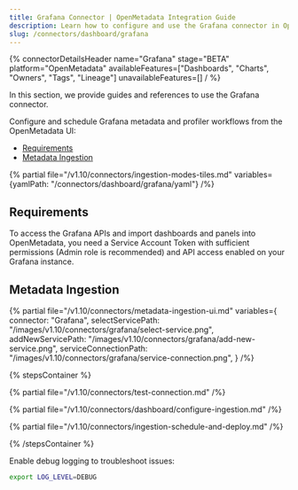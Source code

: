 ```yaml
---
title: Grafana Connector | OpenMetadata Integration Guide
description: Learn how to configure and use the Grafana connector in OpenMetadata. Includes setup, authentication, metadata ingestion, and lineage.
slug: /connectors/dashboard/grafana
---
```


{% connectorDetailsHeader
name="Grafana"
stage="BETA"
platform="OpenMetadata"
availableFeatures=["Dashboards", "Charts", "Owners", "Tags", "Lineage"]
unavailableFeatures=[]
/ %}

In this section, we provide guides and references to use the Grafana connector.

Configure and schedule Grafana metadata and profiler workflows from the OpenMetadata UI:

- [Requirements](#requirements)
- [Metadata Ingestion](#metadata-ingestion)


{% partial file="/v1.10/connectors/ingestion-modes-tiles.md" variables={yamlPath: "/connectors/dashboard/grafana/yaml"} /%}

## Requirements

To access the Grafana APIs and import dashboards and panels into OpenMetadata, you need a Service Account Token with sufficient permissions (Admin role is recommended) and API access enabled on your Grafana instance.

## Metadata Ingestion

{% partial 
  file="/v1.10/connectors/metadata-ingestion-ui.md" 
  variables={
    connector: "Grafana", 
    selectServicePath: "/images/v1.10/connectors/grafana/select-service.png",
    addNewServicePath: "/images/v1.10/connectors/grafana/add-new-service.png",
    serviceConnectionPath: "/images/v1.10/connectors/grafana/service-connection.png",
} 
/%}

{% stepsContainer %}

{% partial file="/v1.10/connectors/test-connection.md" /%}

{% partial file="/v1.10/connectors/dashboard/configure-ingestion.md" /%}

{% partial file="/v1.10/connectors/ingestion-schedule-and-deploy.md" /%}

{% /stepsContainer %}

Enable debug logging to troubleshoot issues:

```bash
export LOG_LEVEL=DEBUG
```
